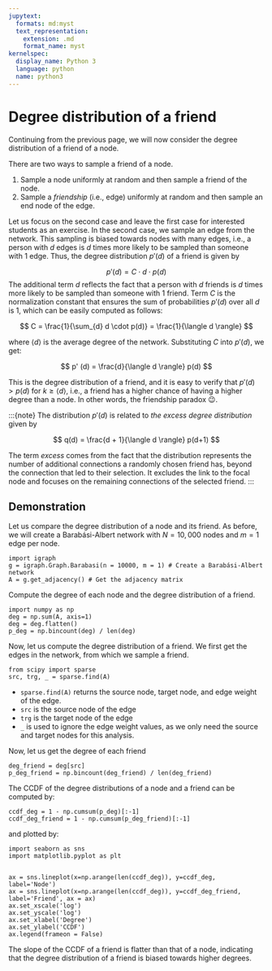 ```yaml
---
jupytext:
  formats: md:myst
  text_representation:
    extension: .md
    format_name: myst
kernelspec:
  display_name: Python 3
  language: python
  name: python3
---
```


# Degree distribution of a friend

Continuing from the previous page, we will now consider the degree distribution of a friend of a node.

There are two ways to sample a friend of a node.
1. Sample a node uniformly at random and then sample a friend of the node.
2. Sample a *friendship* (i.e., edge) uniformly at random and then sample an end node of the edge.

Let us focus on the second case and leave the first case for interested students as an exercise.
In the second case, we sample an edge from the network.
This sampling is biased towards nodes with many edges, i.e., a person with $d$ edges is $d$ times more likely to be sampled than someone with 1 edge.
Thus, the degree distribution $p'(d)$ of a friend is given by

$$
p' (d) = C \cdot d \cdot p(d)
$$
The additional term $d$ reflects the fact that a person with $d$ friends is $d$ times more likely to be sampled than someone with 1 friend.
Term $C$ is the normalization constant that ensures the sum of probabilities $p'(d)$ over all $d$ is 1, which can be easily computed as follows:

$$
C = \frac{1}{\sum_{d} d \cdot p(d)} = \frac{1}{\langle d \rangle}
$$

where $\langle d \rangle$ is the average degree of the network. Substituting $C$ into $p'(d)$, we get:

$$
p' (d) = \frac{d}{\langle d \rangle} p(d)
$$

This is the degree distribution of a friend, and it is easy to verify that $p'(d) > p(d)$ for $k \geq \langle d \rangle$, i.e., a friend has a higher chance of having a higher degree than a node. In other words, the friendship paradox 😉.

:::{note}
The distribution $p'(d)$ is related to *the excess degree distribution* given by

$$
q(d) = \frac{d + 1}{\langle d \rangle} p(d+1)
$$

The term *excess* comes from the fact that the distribution represents the number of additional connections a randomly chosen friend has, beyond the connection that led to their selection. It excludes the link to the focal node and focuses on the remaining connections of the selected friend.
:::

## Demonstration

Let us compare the degree distribution of a node and its friend. As before, we will create a Barabási-Albert network with $N=10,000$ nodes and $m=1$ edge per node.

```{code-cell} ipython3
import igraph
g = igraph.Graph.Barabasi(n = 10000, m = 1) # Create a Barabási-Albert network
A = g.get_adjacency() # Get the adjacency matrix
```

Compute the degree of each node and the degree distribution of a friend.

```{code-cell} ipython3
import numpy as np
deg = np.sum(A, axis=1)
deg = deg.flatten()
p_deg = np.bincount(deg) / len(deg)
```

Now, let us compute the degree distribution of a friend.
We first get the edges in the network, from which we sample a friend.

```{code-cell} ipython3
from scipy import sparse
src, trg, _ = sparse.find(A)
```
- `sparse.find(A)` returns the source node, target node, and edge weight of the edge.
- `src` is the source node of the edge
- `trg` is the target node of the edge
- `_` is used to ignore the edge weight values, as we only need the source and target nodes for this analysis.

Now, let us get the degree of each friend

```{code-cell} ipython3
deg_friend = deg[src]
p_deg_friend = np.bincount(deg_friend) / len(deg_friend)
```

The CCDF of the degree distributions of a node and a friend can be computed by:

```{code-cell} ipython3
ccdf_deg = 1 - np.cumsum(p_deg)[:-1]
ccdf_deg_friend = 1 - np.cumsum(p_deg_friend)[:-1]
```
and plotted by:

```{code-cell} ipython3
import seaborn as sns
import matplotlib.pyplot as plt


ax = sns.lineplot(x=np.arange(len(ccdf_deg)), y=ccdf_deg, label='Node')
ax = sns.lineplot(x=np.arange(len(ccdf_deg)), y=ccdf_deg_friend, label='Friend', ax = ax)
ax.set_xscale('log')
ax.set_yscale('log')
ax.set_xlabel('Degree')
ax.set_ylabel('CCDF')
ax.legend(frameon = False)
```

The slope of the CCDF of a friend is flatter than that of a node, indicating that the degree distribution of a friend is biased towards higher degrees.